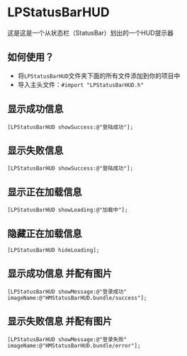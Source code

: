 # LPStatusBarHUD
这是这是一个从状态栏（StatusBar）划出的一个HUD提示器

## 如何使用？
* 将`LPStatusBarHUD`文件夹下面的所有文件添加到你的项目中
* 导入主头文件：`#import "LPStatusBarHUD.h"`

## 显示成功信息
```objc
[LPStatusBarHUD showSuccess:@"登陆成功"];
```
## 显示失败信息
```objc
[LPStatusBarHUD showSuccess:@"登陆成功"];
```
## 显示正在加载信息
```objc
[LPStatusBarHUD showLoading:@"加载中"];
```
## 隐藏正在加载信息
```objc
[LPStatusBarHUD hideLoading];
```
## 显示成功信息 并配有图片
```objc
[LPStatusBarHUD showMessage:@"登录成功" imageName:@"HMStatusBarHUD.bundle/success"];
```
## 显示失败信息 并配有图片
```objc
[LPStatusBarHUD showMessage:@"登录失败" imageName:@"HMStatusBarHUD.bundle/error"];
```
